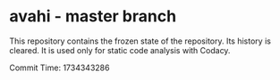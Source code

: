 # avahi - master branch

This repository contains the frozen state of the repository.
Its history is cleared. It is used only for static code
analysis with Codacy.

Commit Time: 1734343286